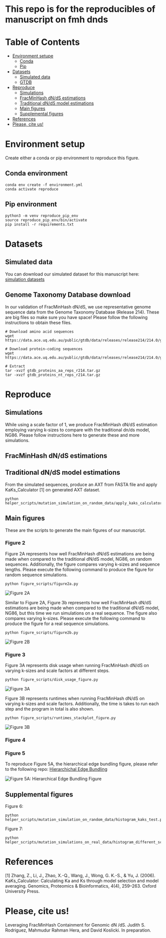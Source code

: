 # This repo is for the reproducibles of manuscript on fmh dnds

# Table of Contents

- [Environment setupe](#Environment-Setup)
    - [Conda](#Conda-environment)
    - [Pip](#Pip-environment)
- [Datasets](#Datasets)
    - [Simulated data](#simulated-data)
    - [GTDB](#GTDB)
- [Reproduce](#Reproduce)
    - [Simulations](#Simulations) 
    - [FracMinHash dN/dS estimations](#fracminhash-dnds-estimations)
    - [Traditional dN/dS model estimations](#traditional-dnds-models)
    - [Main figures](#main-figures)
    - [Supplemental figures](#supplemental-figures)
- [References](#references)
- [Please, cite us!](#please-cite-us)

# Environment setup

Create either a conda or pip environment to reproduce this figure.

## Conda environment

```
conda env create -f environment.yml
conda activate reproduce
```

## Pip environment

```
python3 -m venv reproduce_pip_env
source reproduce_pip_env/bin/activate
pip install -r requirements.txt
```

# Datasets 

## Simulated data

You can download our simulated dataset for this manuscript here: [simulation datasets](https://github.com/KoslickiLab/dnds_using_fmh_reproducibles/blob/main/helper_scripts/simulate/README.md)

## Genome Taxonomy Database download 

In our validation of FracMinHash dN/dS, we use representative genome sequence data from the Genome Taxonomy Database (Release 214). These are big files so make sure you have space! Please follow the following instructions to obtain these files.

```
# Download amino acid sequences
wget https://data.ace.uq.edu.au/public/gtdb/data/releases/release214/214.0/genomic_files_reps/gtdb_proteins_aa_reps_r214.tar.gz

# Download protein-coding sequences
wget https://data.ace.uq.edu.au/public/gtdb/data/releases/release214/214.0/genomic_files_reps/gtdb_proteins_nt_reps_r214.tar.gz

# Extract
tar -xvzf gtdb_proteins_aa_reps_r214.tar.gz
tar -xvzf gtdb_proteins_nt_reps_r214.tar.gz
```

# Reproduce 

## Simulations

While using a scale factor of 1, we produce FracMinHash dN/dS estimation employing varying k-sizes to compare with the traditional dn/ds model, NG86. Please follow instructions here to generate these and more simulations.

## FracMinHash dN/dS estimations



## Traditional dN/dS model estimations

From the simulated sequences, produce an AXT from FASTA file and apply KaKs_Calculator [1] on generated AXT dataset.

```
python helper_scripts/mutation_simulation_on_random_data/apply_kaks_calculator_on_random_sequence.py
```

## Main figures

These are the scripts to generate the main figures of our manuscript.

### Figure 2

Figure 2A represents how well FracMinHash dN/dS estimations are being made when compared to the traditional dN/dS model, NG86, on random sequences. Additionally, the figure compares varying k-sizes and sequence lengths. Please execute the following command to produce the figure for random sequence simulations.

```
python figure_scripts/figure2a.py
```

![Figure 2A](manuscript_figures/png/figure2a.png)

Similar to Figure 2A, Figure 3b represents how well FracMinHash dN/dS estimations are being made when compared to the traditional dN/dS model, NG86, but this time we run simulations on a real sequence. The figure also compares varying k-sizes. Please execute the following command to produce the figure for a real sequence simulations.

```
python figure_scripts/figure2b.py
```

![Figure 2B](manuscript_figures/png/figure2b.png)

### Figure 3

Figure 3A represents disk usage when running FracMinHash dN/dS on varying k-sizes and scale factors at different steps.

```
python figure_scripts/disk_usage_figure.py
```

![Figure 3A](manuscript_figures/png/disk_usage.png)

Figure 3B represents runtimes when running FracMinHash dN/dS on varying k-sizes and scale factors. Additionally, the time is takes to run each step and the program in total is also shown.

```
python figure_scripts/runtimes_stackplot_figure.py
```

![Figure 3B](manuscript_figures/png/runtimes.png)

### Figure 4

### Figure 5

To reproduce Figure 5A, the hierarchical edge bundling figure, please refer to the following repo: [Hierarchichal Edge Bundling](https://github.com/KoslickiLab/DnDs-visualization)

![Figure 5A: Hierarchical Edge Bundling Figure](https://github.com/KoslickiLab/DnDs-visualization/blob/main/figures/output_species.png?raw=true)


## Supplemental figures

Figure 6:

    python helper_scripts/mutation_simulation_on_random_data/histogram_kaks_test.py

Figure 7:

    python helper_scripts/mutation_simulations_on_real_data/histogram_different_scales_ecoli.py

# References

[1] Zhang, Z., Li, J., Zhao, X.-Q., Wang, J., Wong, G. K.-S., & Yu, J. (2006). KaKs_Calculator: Calculating Ka and Ks through model selection and model averaging. Genomics, Proteomics & Bioinformatics, 4(4), 259–263. Oxford University Press.

# Please, cite us!

Leveraging FracMinHash Containment for Genomic dN /dS. Judith S. Rodriguez, Mahmudur Rahman Hera, and David Koslicki. In preparation.